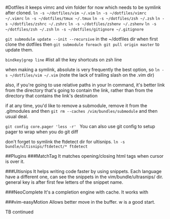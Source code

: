 #Dotfiles 
it keeps vimrc and vim folder for now which needs to be symlink after cloned. 
`ln -s ~/dotfiles/vim ~/.vim`
`ln -s ~/dotfiles/vimrc ~/.vimrc`
`ln -s ~/dotfiles/tmux ~/.tmux`
`ln -s ~/dotfiles/zsh ~/.zsh`
`ln -s ~/dotfiles/zshrc ~/.zshrc`
`ln -s ~/dotfiles/zshenv ~/.zshenv`
`ln -s ~/dotfiles/zsh ~/.zsh`
`ln -s ~/dotfiles/gitignore ~/.gitignore`

`git submodule update --init --recursive` in the ~/dotfiles dir when first clone the dotfiles
then
`git submodule foreach git pull origin master` to update them.


`bindkey|grep line` #list all the key shortcuts on zsh line

when making a symlink, absolute is very frequently the best option, so `ln -s ~/dotfiles/vim ~/.vim`  (note the lack of trailing slash on the .vim dir)

also, if you're going to use relative paths in your ln command, it's better link from the directory that's going to contain the link, rather than from the directory that contains the link's destination


if at any time, you'd like to remove a submodule, remove it from the .gitmodules
and then `git rm --caches /vim/bundles/submodule` and then usual deal.

`git config core.pager 'less -r' `
You can also use git config to setup pager to wrap when you do git diff


don't forget to symlink the ftdetect dir for ultisnips.
`ln -s bundle/ultisnips/ftdetect/* ftdetect`



##Plugins
###MatchTag
It matches opening/closing  html tags when cursor is over it.

###Ultisnips
It helps writing code faster by using snippets. Each language have a different
one, can see the snippets in the vim/bundle/ultrasnips/ dir. general key is
<TAB> after first few letters of the snippet name.

###NeoComplete
It's a completion engine with cache. It works with <C-R> 

###vim-easyMotion
Allows better move in the buffer. <Leader><Leader>w is a good start. 

TB continued



